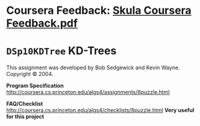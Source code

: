 # Coursera Feedback: [Skula Coursera Feedback.pdf](https://github.com/user-attachments/files/19853761/Coursera.Feedback.pdf)


# <code>DSp10KDTree</code> KD-Trees

This assignment was developed by Bob Sedgewick and Kevin Wayne.
Copyright © 2004.

**Program Specification**<br>
http://coursera.cs.princeton.edu/algs4/assignments/8puzzle.html

**FAQ/Checklist**<br>
http://coursera.cs.princeton.edu/algs4/checklists/8puzzle.html **Very useful for this project**
